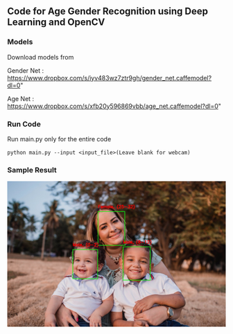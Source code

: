 ## Code for Age Gender Recognition using Deep Learning and OpenCV

### Models
Download models from

Gender Net : https://www.dropbox.com/s/iyv483wz7ztr9gh/gender_net.caffemodel?dl=0"

Age Net : https://www.dropbox.com/s/xfb20y596869vbb/age_net.caffemodel?dl=0"

### Run Code
Run main.py only for the entire code
```
python main.py --input <input_file>(Leave blank for webcam)
```

### Sample Result

![](sample-output.jpg)
